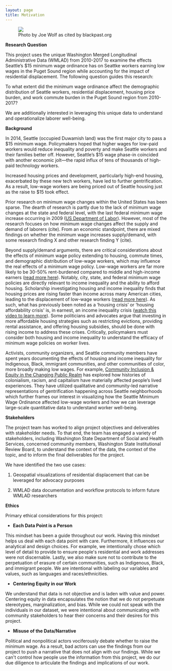 ```yaml
---
layout: page
title: Motivation
---
```

<figure>
<img src="{{ site.url }}{{ site.baseurl }}/assets/img/Gent_Photo.JPG">
<figcaption>Photo by Joe Wolf as cited by blackpast.org</figcaption>
</figure>


**Research Question**

This project uses the unique Washington Merged Longitudinal Administrative Data (WMLAD) from 2010-2017 to examine the effects Seattle’s $15 minimum wage ordinance has on Seattke workers earning low wages in the Puget Sound region while accounting for the impact of residential displacement. The following question guides this research:

To what extent did the minimum wage ordinance affect the demographic distribution of Seattle workers, residential displacement, housing price burden, and work commute burden in the Puget Sound region from 2010-2017?

We are additionally interested in leveraging this unique data to understand and operationalize laborer well-being.

**Background**

In 2014, Seattle (occupied Duwamish land) was the first major city to pass a \$15 minimum wage. Policymakers hoped that higher wages for low-paid workers would reduce inequality and poverty and make Seattle workers and their families better off. However, Seattle’s $15 wage phase-in coincided with another economic jolt—the rapid influx of tens of thousands of high-paid technology workers. 

Increased housing prices and development, particularly high-end housing, exacerbated by these new tech workers, have led to further gentrification. As a result, low-wage workers are being priced out of Seattle housing just as the raise to $15 took effect.

Prior research on minimum wage changes within the United States has been sparse. The dearth of research is partly due to the lack of minimum wage changes at the state and federal level, with the last federal minimum wage increase occurring in 2009 ([US Department of Labor](https://www.dol.gov/agencies/whd/minimum-wage/history)). However, most of the research focuses on how minimum wage changes affect the supply and demand of laborers (cite). From an economic standpoint, there are mixed findings on whether the minimum wage increases supply/demand, with some research finding X and other research finding Y (cite).  

Beyond supply/demand arguments, there are critical considerations about the effects of minimum wage policy extending to housing, commute times, and demographic distribution of low-wage workers, which may influence the real effects of a minimum wage policy. Low-wage workers are far more likely to be 30-50% rent-burdened compared to middle and high-income earners ([read more here](https://www.usnews.com/news/best-states/articles/2021-07-14/housing-isnt-affordable-for-minimum-wage-workers-anywhere-in-the-us)). Notably, city, state, and federal minimum wage policies are directly relevant to income inequality and the ability to afford housing.  Scholarship investigating housing and income inequality finds that housing prices are rising faster than income across many American cities, leading to the displacement of low-wage workers ([read more here](https://www.prnewswire.com/news-releases/housing-costs-are-rising-far-faster-than-income-301270781.html)). As such, what has previously been noted as a ‘housing crisis’ or ‘housing affordability crisis' is, in earnest, an income inequality crisis ([watch this video to learn more](https://www.budget.senate.gov/hearings/the-income-and-wealth-inequality-crisis-in-america)). Some politicians and advocates argue that investing in more affordable housing strategies such as restricting evictions, providing rental assistance, and offering housing subsidies, should be done with rising income to address these crises. Critically, policymakers must consider both housing and income inequality to understand the efficacy of minimum wage policies on worker lives. 

Activists, community organizers, and Seattle community members have spent years documenting the effects of housing and income inequality for Indigenous, Black, immigrant communities, and other communities of color, more broadly making low wages. For example, [Community Inclusion & Equity in the Changing Public Realm](https://sites.uw.edu/gentrification/) has explored how histories of colonialism, racism, and capitalism have materially affected people’s lived experiences. They have utilized qualitative and community-led narrative representations of gentrification happening across Seattle neighborhoods which further frames our interest in visualizing how the Seattle Minimum Wage Ordinance affected low-wage workers and how we can leverage large-scale quantitative data to understand worker well-being.

**Stakeholders**

The project team has worked to align project objectives and deliverables with stakeholder needs. To that end, the team has engaged a variety of stakeholders, including Washington State Department of Social and Health Services, concerned community members, Washington State Institutional Review Board, to understand the context of the data, the context of the topic, and to inform the final deliverables for the project.

We have identified the two use cases: 

1. Geospatial visualizations of residential displacement that can be leveraged for advocacy purposes 

2. WMLAD data documentation and workflow protocols to inform future WMLAD researchers

**Ethics**

Primary ethical considerations for this project:

- **Each Data Point is a Person** 

This mindset has been a guide throughout our work. Having this mindset helps us deal with each data point with care. Furthermore, it influences our analytical and design choices. For example, we intentionally chose which level of detail to provide to ensure people's residential and work addresses were not discernable. Lastly, we also make sure not to contribute to the perpetuation of erasure of certain communities, such as Indigenous, Black, and immigrant people. We are intentional with labeling our variables and values, such as languages and races/ethnicities.

- **Centering Equity in our Work**

We understand that data is not objective and is laden with value and power. Centering equity in data encapsulates the notion that we do not perpetuate stereotypes, marginalization, and bias. While we could not speak with the individuals in our dataset, we were intentional about communicating with community stakeholders to hear their concerns and their desires for this project. 

- **Misuse of the Data/Narrative**

Political and nonpolitical actors vociferously debate whether to raise the minimum wage. As a result, bad actors can use the findings from our project to push a narrative that does not align with our findings. While we can't control how people use the information from this project, we do our due diligence to articulate the findings and implications of our work.

